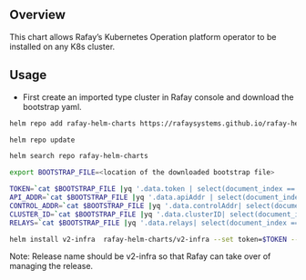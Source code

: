 ## Overview

This chart allows Rafay’s Kubernetes Operation platform operator to be installed on any K8s cluster.

## Usage

- First create an imported type cluster in Rafay console and download the bootstrap yaml.

```bash
helm repo add rafay-helm-charts https://rafaysystems.github.io/rafay-helm-charts/

helm repo update

helm search repo rafay-helm-charts

export BOOTSTRAP_FILE=<location of the downloaded bootstrap file>

TOKEN=`cat $BOOTSTRAP_FILE |yq '.data.token | select(document_index == 18)'`
API_ADDR=`cat $BOOTSTRAP_FILE |yq '.data.apiAddr | select(document_index == 18)'`
CONTROL_ADDR=`cat $BOOTSTRAP_FILE |yq '.data.controlAddr| select(document_index == 18)'`
CLUSTER_ID=`cat $BOOTSTRAP_FILE |yq '.data.clusterID| select(document_index == 13)'`
RELAYS=`cat $BOOTSTRAP_FILE |yq '.data.relays| select(document_index == 13)'`

helm install v2-infra  rafay-helm-charts/v2-infra --set token=$TOKEN --set api_addr=$API_ADDR --set control_addr=$CONTROL_ADDR --set cluster_id=$CLUSTER_ID --set relays=$RELAYS -n rafay-system --create-namespace

```

Note: Release name should be v2-infra so that Rafay can take over of managing the release.

